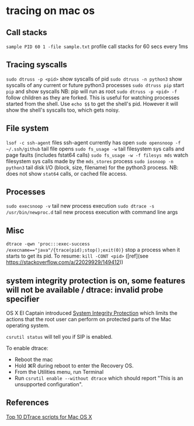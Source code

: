 # tracing on mac os

## Call stacks

`sample PID 60 1 -file sample.txt` profile call stacks for 60 secs every 1ms

## Tracing syscalls

`sudo dtruss -p <pid>` show syscalls of pid
`sudo dtruss -n python3` show syscalls of any current or future python3 processes
`sudo dtruss pip` start `pip` and show syscalls NB: pip will run as root
`sudo dtruss -p <pid> -f` follow children as they are forked. This is useful for watching processes started from the shell. Use `echo $$` to get the shell's pid. However it will show the shell's syscalls too, which gets noisy.

## File system

`lsof -c ssh-agent` files ssh-agent currently has open
`sudo opensnoop -f ~/.ssh/github` tail file opens
`sudo fs_usage -w` tail filesystem sys calls and page faults (includes fstat64 calls)
`sudo fs_usage -w -f filesys mds` watch filesystem sys calls made by the `mds_stores` process
`sudo iosnoop -n python3` tail disk I/O (block, size, filename) for the python3 process. NB: does not show `stat64` calls, or cached file access.

## Processes

`sudo execsnoop -v` tail new process execution
`sudo dtrace -s /usr/bin/newproc.d` tail new process execution with command line args

## Misc

`dtrace -qwn 'proc:::exec-success /execname=="java"/{trace(pid);stop();exit(0)}` stop a process when it starts to get its pid. To resume: `kill -CONT <pid>` ([ref](see https://stackoverflow.com/a/22029929/149412))

## system integrity protection is on, some features will not be available / dtrace: invalid probe specifier

OS X El Captain introduced [System Integrity Protection](https://derflounder.wordpress.com/2015/10/01/system-integrity-protection-adding-another-layer-to-apples-security-model/) which limits the actions that the root user can perform on protected parts of the Mac operating system.

`csrutil status` will tell you if SIP is enabled.

To enable dtrace:

- Reboot the mac
- Hold ⌘R during reboot to enter the Recovery OS.
- From the Utilities menu, run Terminal
- Run `csrutil enable --without dtrace` which should report "This is an unsupported configuration".

## References

[Top 10 DTrace scripts for Mac OS X](http://dtrace.org/blogs/brendan/2011/10/10/top-10-dtrace-scripts-for-mac-os-x/)
